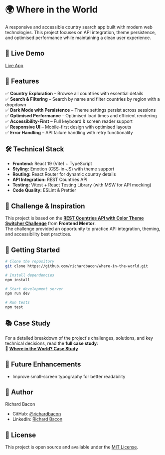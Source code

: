 # 🌍 Where in the World

A responsive and accessible country search app built with modern web technologies. This project focuses on API integration, theme persistence, and optimised performance while maintaining a clean user experience.

## 🔗 Live Demo

[Live App](https://where-in-the-world-nine-rho.vercel.app/)

## 📌 Features

✅ **Country Exploration** – Browse all countries with essential details  
✅ **Search & Filtering** – Search by name and filter countries by region with a dropdown  
✅ **Dark Mode with Persistence** – Theme settings persist across sessions  
✅ **Optimised Performance** – Optimised load times and efficient rendering  
✅ **Accessibility-First** – Full keyboard & screen reader support  
✅ **Responsive UI** – Mobile-first design with optimised layouts  
✅ **Error Handling** – API failure handling with retry functionality

## 🛠️ Technical Stack

- **Frontend:** React 19 (Vite) + TypeScript
- **Styling:** Emotion (CSS-in-JS) with theme support
- **Routing:** React Router for dynamic country details
- **API Integration:** REST Countries API
- **Testing:** Vitest + React Testing Library (with MSW for API mocking)
- **Code Quality:** ESLint & Prettier

## 🎯 Challenge & Inspiration

This project is based on the **[REST Countries API with Color Theme Switcher Challenge](https://www.frontendmentor.io/challenges/rest-countries-api-with-color-theme-switcher-5cacc469fec04111f7b848ca)** from **Frontend Mentor**.  
The challenge provided an opportunity to practice API integration, theming, and accessibility best practices.

## 🚦 Getting Started

```bash
# Clone the repository
git clone https://github.com/richardbacon/where-in-the-world.git

# Install dependencies
npm install

# Start development server
npm run dev

# Run tests
npm test
```

## 📚 Case Study

For a detailed breakdown of the project's challenges, solutions, and key technical decisions, read the **full case study**:  
📄 **[Where in the World? Case Study](./CASE_STUDY.md)**

## 🚀 Future Enhancements

- Improve small-screen typography for better readability

## 👤 Author

Richard Bacon

- GitHub: [@richardbacon](https://github.com/richardbacon)
- LinkedIn: [Richard Bacon](https://www.linkedin.com/in/richardjohnbacon/)

## 📄 License

This project is open source and available under the [MIT License](LICENSE).
